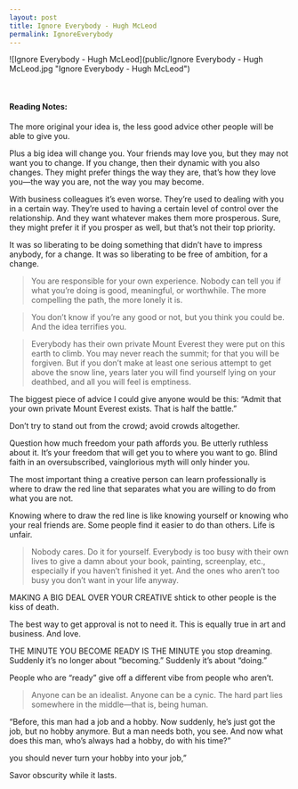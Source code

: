 ```yaml
---
layout: post
title: Ignore Everybody - Hugh McLeod
permalink: IgnoreEverybody
---
```


![Ignore Everybody - Hugh McLeod](public/Ignore Everybody - Hugh McLeod.jpg "Ignore Everybody - Hugh McLeod")
 

<br>

#### Reading Notes:


The more original your idea is, the less good advice other people will be able to give you.

Plus a big idea will change you. Your friends may love you, but they may not want you to change. If you change, then their dynamic with you also changes. They might prefer things the way they are, that’s how they love you—the way you are, not the way you may become.

With business colleagues it’s even worse. They’re used to dealing with you in a certain way. They’re used to having a certain level of control over the relationship. And they want whatever makes them more prosperous. Sure, they might prefer it if you prosper as well, but that’s not their top priority.

It was so liberating to be doing something that didn’t have to impress anybody, for a change.
It was so liberating to be free of ambition, for a change.

> You are responsible for your own experience. Nobody can tell you if what you’re doing is good, meaningful, or worthwhile. The more compelling the path, the more lonely it is.

> You don’t know if you’re any good or not, but you think you could be. And the idea terrifies you.

> Everybody has their own private Mount Everest they were put on this earth to climb.
You may never reach the summit; for that you will be forgiven. But if you don’t make at least one serious attempt to get above the snow line, years later you will find yourself lying on your deathbed, and all you will feel is emptiness.

The biggest piece of advice I could give anyone would be this: “Admit that your own private Mount Everest exists. That is half the battle.”

Don’t try to stand out from the crowd; avoid crowds altogether.

Question how much freedom your path affords you. Be utterly ruthless about it.
It’s your freedom that will get you to where you want to go. Blind faith in an oversubscribed, vainglorious myth will only hinder you.

The most important thing a creative person can learn professionally is where to draw the red line that separates what you are willing to do from what you are not.

Knowing where to draw the red line is like knowing yourself or knowing who your real friends are. Some people find it easier to do than others. Life is unfair.

> Nobody cares. Do it for yourself. Everybody is too busy with their own lives to give a damn about your book, painting, screenplay, etc., especially if you haven’t finished it yet. And the ones who aren’t too busy you don’t want in your life anyway.

MAKING A BIG DEAL OVER YOUR CREATIVE shtick to other people is the kiss of death.

The best way to get approval is not to need it. This is equally true in art and business. And love.

THE MINUTE YOU BECOME READY IS THE MINUTE you stop dreaming. Suddenly it’s no longer about “becoming.” Suddenly it’s about “doing.”

People who are “ready” give off a different vibe from people who aren’t.

> Anyone can be an idealist. Anyone can be a cynic. The hard part lies somewhere in the middle—that is, being human.

“Before, this man had a job and a hobby. Now suddenly, he’s just got the job, but no hobby anymore. But a man needs both, you see. And now what does this man, who’s always had a hobby, do with his time?”

you should never turn your hobby into your job,”

Savor obscurity while it lasts.